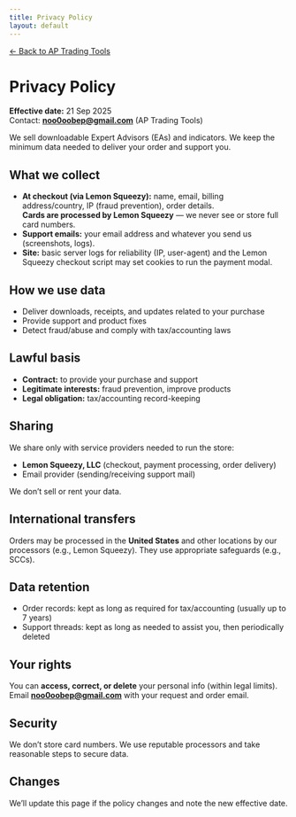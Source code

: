 ```yaml
---
title: Privacy Policy
layout: default
---
```

<p class="crumb"><a href="/">← Back to AP Trading Tools</a></p>

# Privacy Policy
**Effective date:** 21 Sep 2025  
Contact: **noo0oobep@gmail.com** (AP Trading Tools)

We sell downloadable Expert Advisors (EAs) and indicators. We keep the minimum data needed to deliver your order and support you.

## What we collect
- **At checkout (via Lemon Squeezy):** name, email, billing address/country, IP (fraud prevention), order details.  
  **Cards are processed by Lemon Squeezy** — we never see or store full card numbers.
- **Support emails:** your email address and whatever you send us (screenshots, logs).
- **Site:** basic server logs for reliability (IP, user-agent) and the Lemon Squeezy checkout script may set cookies to run the payment modal.

## How we use data
- Deliver downloads, receipts, and updates related to your purchase
- Provide support and product fixes
- Detect fraud/abuse and comply with tax/accounting laws

## Lawful basis
- **Contract:** to provide your purchase and support  
- **Legitimate interests:** fraud prevention, improve products  
- **Legal obligation:** tax/accounting record-keeping

## Sharing
We share only with service providers needed to run the store:
- **Lemon Squeezy, LLC** (checkout, payment processing, order delivery)  
- Email provider (sending/receiving support mail)

We don’t sell or rent your data.

## International transfers
Orders may be processed in the **United States** and other locations by our processors (e.g., Lemon Squeezy). They use appropriate safeguards (e.g., SCCs).

## Data retention
- Order records: kept as long as required for tax/accounting (usually up to 7 years)
- Support threads: kept as long as needed to assist you, then periodically deleted

## Your rights
You can **access, correct, or delete** your personal info (within legal limits).  
Email **noo0oobep@gmail.com** with your request and order email.

## Security
We don’t store card numbers. We use reputable processors and take reasonable steps to secure data.

## Changes
We’ll update this page if the policy changes and note the new effective date.
